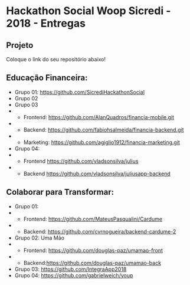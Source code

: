 # Hackathon Social Woop Sicredi - 2018 - Entregas

## Projeto

Coloque o link do seu repositório abaixo!

## Educação Financeira:

- Grupo 01: https://github.com/SicrediHackathonSocial
- Grupo 02
- Grupo 03
- - Frontend: https://github.com/AlanQuadros/financia-mobile.git
- - Backend: https://github.com/fabiohsalmeida/financia-backend.git
- - Marketing: https://github.com/agiglio1912/financia-marketing.git
- Grupo 04: 
- - Frontend https://github.com/vladsonsilva/julius
- - Backend https://github.com/vladsonsilva/juliusapp-backend


## Colaborar para Transformar:

- Grupo 01: 
- - Frontend: https://github.com/MateusPasqualini/Cardume
- - Backend: https://github.com/cvrnogueira/backend-cardume-2
- Grupo 02: Uma Mão
- - Frontend: https://github.com/douglas-paz/umamao-front
- - Backend:https://github.com/douglas-paz/umamao-back
- Grupo 03: https://github.com/IntegraApp2018
- Grupo 04: https://github.com/gabrielweich/youp
